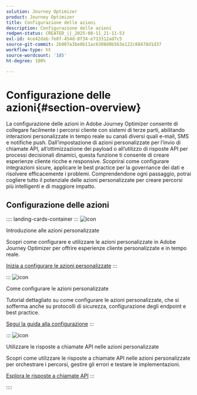 ```yaml
---
solution: Journey Optimizer
product: Journey Optimizer
title: Configurazione delle azioni
description: Configurazione delle azioni
redpen-status: CREATED_||_2025-08-11_21-11-53
exl-id: 4ce42dab-7e8f-454d-8f34-e713312ad7c5
source-git-commit: 2b907a3be8b11ac6308d0b563e122c88478d1d37
workflow-type: ht
source-wordcount: '185'
ht-degree: 100%

---
```


# Configurazione delle azioni{#section-overview}

La configurazione delle azioni in Adobe Journey Optimizer consente di collegare facilmente i percorsi cliente con sistemi di terze parti, abilitando interazioni personalizzate in tempo reale su canali diversi quali e-mail, SMS e notifiche push. Dall’impostazione di azioni personalizzate per l’invio di chiamate API, all’ottimizzazione dei payload o all’utilizzo di risposte API per processi decisionali dinamici, questa funzione ti consente di creare esperienze cliente ricche e responsive. Scoprirai come configurare integrazioni sicure, applicare le best practice per la governance dei dati e risolvere efficacemente i problemi. Comprendendone ogni passaggio, potrai cogliere tutto il potenziale delle azioni personalizzate per creare percorsi più intelligenti e di maggiore impatto.

## Configurazione delle azioni

:::: landing-cards-container
:::
![icon](https://cdn.experienceleague.adobe.com/icons/circle-play.svg?lang=it)

Introduzione alle azioni personalizzate

Scopri come configurare e utilizzare le azioni personalizzate in Adobe Journey Optimizer per offrire esperienze cliente personalizzate e in tempo reale.

[Inizia a configurare le azioni personalizzate](../using/action/action.md)
:::

:::
![icon](https://cdn.experienceleague.adobe.com/icons/gear.svg?lang=it)

Come configurare le azioni personalizzate

Tutorial dettagliato su come configurare le azioni personalizzate, che si sofferma anche su protocolli di sicurezza, configurazione degli endpoint e best practice.

[Segui la guida alla configurazione](../using/action/about-custom-action-configuration.md)
:::

:::
![icon](https://cdn.experienceleague.adobe.com/icons/code-branch.svg?lang=it)

Utilizzare le risposte a chiamate API nelle azioni personalizzate

Scopri come utilizzare le risposte a chiamate API nelle azioni personalizzate per orchestrare i percorsi, gestire gli errori e testare le implementazioni.

[Esplora le risposte a chiamate API](../using/action/action-response.md)
:::

::::
